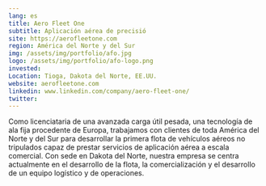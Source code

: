 ```yaml
---
lang: es
title: Aero Fleet One
subtitle: Aplicación aérea de precisió
site: https://aerofleetone.com
region: América del Norte y del Sur
img: /assets/img/portfolio/afo.jpg
logo: /assets/img/portfolio/afo-logo.png
invested:
Location: Tioga, Dakota del Norte, EE.UU.
website: aerofleetone.com
linkedin: www.linkedin.com/company/aero-fleet-one/
twitter:
---
```


Como licenciataria de una avanzada carga útil pesada, una tecnología de ala fija procedente de Europa, trabajamos con clientes de toda América del Norte y del Sur para desarrollar la primera flota de vehículos aéreos no tripulados capaz de prestar servicios de aplicación aérea a escala comercial. Con sede en Dakota del Norte, nuestra empresa se centra actualmente en el desarrollo de la flota, la comercialización y el desarrollo de un equipo logístico y de operaciones.
